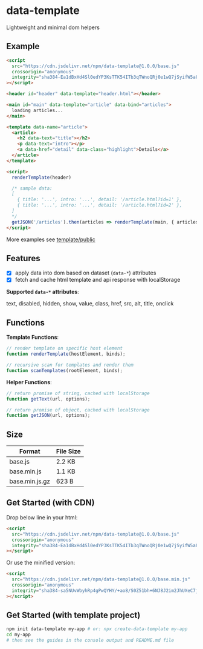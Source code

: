 # data-template

Lightweight and minimal dom helpers

## Example

```html
<script
  src="https://cdn.jsdelivr.net/npm/data-template@1.0.0/base.js"
  crossorigin="anonymous"
  integrity="sha384-Ea1dBxHd4Sl0edYP3KsTTK54ITb3qTWnoQRj0e1wQ7jSyifW5a8e8+01dqf5Fsmw"
></script>

<header id="header" data-template="header.html"></header>

<main id="main" data-template="article" data-bind="articles">
  loading articles...
</main>

<template data-name="article">
  <article>
    <h2 data-text="title"></h2>
    <p data-text="intro"></p>
    <a data-href="detail" data-class="highlight">Details</a>
  </article>
</template>

<script>
  renderTemplate(header)

  /* sample data:
  [
    { title: '...', intro: '...', detail: '/article.html?id=1' },
    { title: '...', intro: '...', detail: '/article.html?id=2' },
  ]
  */
  getJSON('/articles').then(articles => renderTemplate(main, { articles }))
</script>
```

More examples see [template/public](template/public)

## Features

- [x] apply data into dom based on dataset (`data-*`) attributes
- [x] fetch and cache html template and api response with localStorage

**Supported `data-*` attributes**:

text, disabled, hidden, show, value, class, href, src, alt, title, onclick

## Functions

**Template Functions**:

```javascript
// render template on specific host element
function renderTemplate(hostElement, binds);

// recursive scan for templates and render them
function scanTemplates(rootElement, binds);
```

**Helper Functions**:

```javascript
// return promise of string, cached with localStorage
function getText(url, options);

// return promise of object, cached with localStorage
function getJSON(url, options);
```

## Size

| Format         | File Size |
| -------------- | --------- |
| base.js        | 2.2 KB    |
| base.min.js    | 1.1 KB    |
| base.min.js.gz | 623 B     |

## Get Started (with CDN)

Drop below line in your html:

```html
<script
  src="https://cdn.jsdelivr.net/npm/data-template@1.0.0/base.js"
  crossorigin="anonymous"
  integrity="sha384-Ea1dBxHd4Sl0edYP3KsTTK54ITb3qTWnoQRj0e1wQ7jSyifW5a8e8+01dqf5Fsmw"
></script>
```

Or use the minified version:

```html
<script
  src="https://cdn.jsdelivr.net/npm/data-template@1.0.0/base.min.js"
  crossorigin="anonymous"
  integrity="sha384-sa5NUvWbyhRp4gPwQYHY/+ao8/S0Z51bh+6NJ8J2im2JhUXeC7jYnMN3H7zGdhcz"
></script>
```

## Get Started (with template project)

```bash
npm init data-template my-app # or: npx create-data-template my-app
cd my-app
# then see the guides in the console output and README.md file
```
